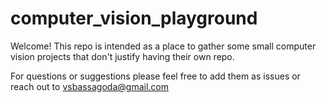 # computer_vision_playground

Welcome! 
This repo is intended as a place to gather some small computer vision projects that don't justify having their own repo.

For questions or suggestions please feel free to add them as issues or reach out to vsbassagoda@gmail.com
